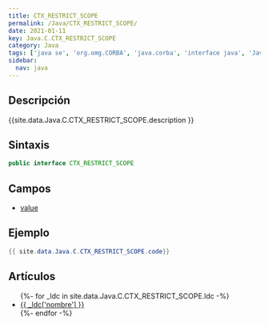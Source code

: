 ```yaml
---
title: CTX_RESTRICT_SCOPE
permalink: /Java/CTX_RESTRICT_SCOPE/
date: 2021-01-11
key: Java.C.CTX_RESTRICT_SCOPE
category: Java
tags: ['java se', 'org.omg.CORBA', 'java.corba', 'interface java', 'Java 1.2']
sidebar: 
  nav: java
---
```


## Descripción
{{site.data.Java.C.CTX_RESTRICT_SCOPE.description }}

## Sintaxis
~~~java
public interface CTX_RESTRICT_SCOPE
~~~

## Campos
* [value](/Java/CTX_RESTRICT_SCOPE/value/)

## Ejemplo
~~~java
{{ site.data.Java.C.CTX_RESTRICT_SCOPE.code}}
~~~

## Artículos
<ul>
{%- for _ldc in site.data.Java.C.CTX_RESTRICT_SCOPE.ldc -%}
   <li>
       <a href="{{_ldc['url'] }}">{{ _ldc['nombre'] }}</a>
   </li>
{%- endfor -%}
</ul>
